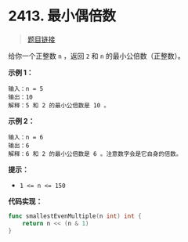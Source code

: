 <!-- markdownlint-disable -->
<!-- customize-tags:数学,数论 -->

# 2413. 最小偶倍数

> [题目链接](https://leetcode.cn/problems/smallest-even-multiple/)

给你一个正整数 `n` ，返回 `2` 和 `n` 的最小公倍数（正整数）。

**示例 1：**

```
输入：n = 5
输出：10
解释：5 和 2 的最小公倍数是 10 。
```

**示例 2：**

```
输入：n = 6
输出：6
解释：6 和 2 的最小公倍数是 6 。注意数字会是它自身的倍数。
```

**提示：**

- `1 <= n <= 150`

<!-- markdownlint-restore -->
<!--------------------------------->
<!-- generate by new_leetcode.go -->

**代码实现：**

```go
func smallestEvenMultiple(n int) int {
    return n << (n & 1)
}
```
